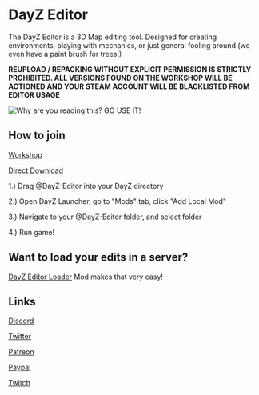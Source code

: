 # DayZ Editor

The DayZ Editor is a 3D Map editing tool. Designed for creating environments, playing with mechanics, or just general fooling around (we even have a paint brush for trees!)

**REUPLOAD / REPACKING WITHOUT EXPLICIT PERMISSION IS STRICTLY PROHIBITED. ALL VERSIONS FOUND ON THE WORKSHOP WILL BE ACTIONED AND YOUR STEAM ACCOUNT WILL BE BLACKLISTED FROM EDITOR USAGE**

![Why are you reading this? GO USE IT!](https://i.imgur.com/UsYQXZz.jpg)

## How to join

[Workshop](https://steamcommunity.com/sharedfiles/filedetails/?id=2250764298)

[Direct Download](https://github.com/InclementDab/DayZ-Editor/releases)

1.) Drag @DayZ-Editor into your DayZ directory

2.) Open DayZ Launcher, go to "Mods" tab, click "Add Local Mod"

3.) Navigate to your @DayZ-Editor folder, and select folder

4.) Run game!

## Want to load your edits in a server?

[DayZ Editor Loader](https://github.com/InclementDab/DayZ-Editor-Loader) Mod makes that very easy!



## Links
[Discord](https://discord.com/invite/5g742yH)

[Twitter](https://twitter.com/InclementDab)

[Patreon](https://www.patreon.com/inclementdab)

[Paypal](https://www.paypal.me/InclementDab)

[Twitch](https://www.twitch.tv/inclementdab)

